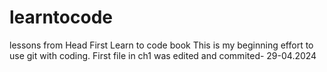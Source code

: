 # learntocode
lessons from Head First Learn to code book
This is my beginning effort to use git with coding.
First file in ch1 was edited and commited- 29-04.2024

